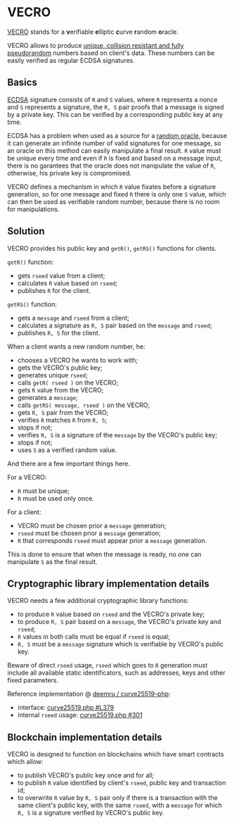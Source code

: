 # VECRO

[VECRO](https://github.com/deemru/vecro) stands for a **v**erifiable **e**lliptic **c**urve **r**andom **o**racle.

VECRO allows to produce [unique, collision resistant and fully pseudorandom](https://tools.ietf.org/html/draft-irtf-cfrg-vrf-03#page-10) numbers based on client's data. These numbers can be easily verified as regular ECDSA signatures.

## Basics

[ECDSA](https://en.wikipedia.org/wiki/Elliptic_Curve_Digital_Signature_Algorithm) signature consists of `R` and `S` values, where `R` represents a nonce and `S` represents a signature, the `R, S` pair proofs that a message is signed by a private key. This can be verified by a corresponding public key at any time.

ECDSA has a problem when used as a source for a [random oracle](https://en.wikipedia.org/wiki/Random_oracle), because it can generate an infinite number of valid signatures for one message, so an oracle on this method can easily manipulate a final result. `R` value must be unique every time and even if `R` is fixed and based on a message input, there is no garantees that the oracle does not manipulate the value of `R`, otherwise, his private key is compromised.

VECRO defines a mechanism in which `R` value fixates before a signature generation, so for one message and fixed `R` there is only one `S` value, which can then be used as verifiable random number, because there is no room for manipulations.

## Solution

VECRO provides his public key and `getR()`, `getRS()` functions for clients.

`getR()` function:
- gets `rseed` value from a client;
- calculates `R` value based on `rseed`;
- publishes `R` for the client.

`getRS()` function:
- gets a `message` and `rseed` from a client;
- calculates a signature as `R, S` pair based on the `message` and `rseed`;
- publishes `R, S` for the client.

When a client wants a new random number, he:
- chooses a VECRO he wants to work with;
- gets the VECRO's public key;
- generates unique `rseed`;
- calls `getR( rseed )`  on the VECRO;
- gets `R` value from the VECRO;
- generates a `message`;
- calls `getRS( message, rseed )` on the VECRO;
- gets `R, S` pair from the VECRO;
- verifies `R` matches `R` from `R, S`;
- stops if not;
- verifies `R, S` is a signature of the `message` by the VECRO's public key;
- stops if not;
- uses `S` as a verified random value.

And there are a few important things here.

For a VECRO:
- `R` must be unique;
- `R` must be used only once.

For a client:
- VECRO must be chosen prior a `message` generation;
- `rseed` must be chosen prior a `message` generation;
- `R` that corresponds `rseed` must appear prior a `message` generation.

This is done to ensure that when the message is ready, no one can manipulate `S` as the final result.

## Cryptographic library implementation details

VECRO needs a few additional cryptographic library functions:
- to produce `R` value based on `rseed` and the VECRO's private key;
- to produce `R, S` pair based on a `message`, the VECRO's private key and `rseed`;
- `R` values in both calls must be equal if `rseed` is equal;
- `R, S` must be a `message` signature which is verifiable by VECRO's public key.

Beware of direct `rseed` usage, `rseed` which goes to `R` generation must include all available static identificators, such as addresses, keys and other fixed parameters.

Reference implementation @ [deemru / curve25519-php](https://github.com/deemru/curve25519-php):
- interface: [curve25519.php #L379](https://github.com/deemru/curve25519-php/blob/98cbc0db765b760f878cb66230e2f14ef88210f0/curve25519.php#L379)
- internal `rseed` usage: [curve25519.php #301](https://github.com/deemru/curve25519-php/blob/98cbc0db765b760f878cb66230e2f14ef88210f0/curve25519.php#L301)



## Blockchain implementation details

VECRO is designed to function on blockchains which have smart contracts which allow:
- to publish VECRO's public key once and for all;
- to publish `R` value identified by client's `rseed`, public key and transaction id;
- to overwrite `R` value by `R, S` pair only if there is a transaction with the same client's public key, with the same `rseed`, with a `message` for which `R, S` is a signature verified by VECRO's public key.

